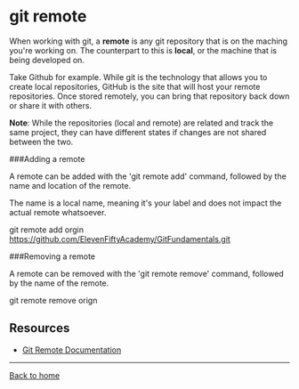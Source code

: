 # git remote

When working with git, a **remote** is any git repository that is on the maching you're working on. The counterpart to this is **local**, or the machine that is being developed on.

Take Github for example. While git is the technology that allows you to create local repositories, GitHub is the site that will host your remote repositories. Once stored remotely, you can bring that repository back down or share it with others.

**Note**: While the repositories (local and remote) are related and track the same project, they can have different states if changes are not shared between the two.

###Adding a remote

A remote can be added with the 'git remote add' command, followed by the name and location of the remote.

The name is a local name, meaning it's your label and does not impact the actual remote whatsoever.


git remote add orgin https://github.com/ElevenFiftyAcademy/GitFundamentals.git


###Removing a remote

A remote can be removed with the 'git remote remove' command, followed by the name of the remote.


git remote remove orign


## Resources

- [Git Remote Documentation](https://git-scm.com/docs/git-remote)

---
[Back to home](../README.md)
